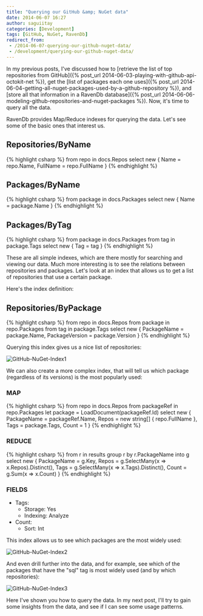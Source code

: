 ```yaml
---
title: "Querying our GitHub &amp; NuGet data"
date: 2014-06-07 16:27
author: saguiitay
categories: [Development]
tags: [GitHub, NuGet, RavenDb]
redirect_from:
 - /2014-06-07-querying-our-github-nuget-data/
 - /development/querying-our-github-nuget-data/
---
```

In my previous posts, I've discussed how to [retrieve the list of top repositories from GitHub]({% post_url 2014-06-03-playing-with-github-api-octokit-net %}),
get the [list of packages each one uses]({% post_url 2014-06-04-getting-all-nuget-packages-used-by-a-github-repository %}), and [store all that information
in a RavenDb database]({% post_url 2014-06-06-modeling-github-repositories-and-nuget-packages %}). Now, it's time to query all the data.

RavenDb provides Map/Reduce indexes for querying the data. Let's see some of the basic ones that interest us.

## Repositories/ByName

{% highlight csharp %}
from repo in docs.Repos
select new {
	Name = repo.Name,
	FullName = repo.FullName
}
{% endhighlight %}

## Packages/ByName

{% highlight csharp %}
from package in docs.Packages
select new {
	Name = package.Name
}
{% endhighlight %}

## Packages/ByTag

{% highlight csharp %}
from package in docs.Packages
from tag in package.Tags
select new {
	Tag = tag
}
{% endhighlight %}

These are all simple indexes, which are there mostly for searching and viewing our data. Much more interesting is to see the relations between repositories
and packages. Let's look at an index that allows us to get a list of repositories that use a certain package.

Here's the index definition:

## Repositories/ByPackage

{% highlight csharp %}
from repo in docs.Repos
from package in repo.Packages
from tag in package.Tags
select new {
	PackageName = package.Name,
	PackageVersion = package.Version
}
{% endhighlight %}

Querying this index gives us a nice list of repositories: 

![GitHub-NuGet-Index1]({{site.url}}/images/github-nuget-index1.png)

We can also create a more complex index, that will tell us which package (regardless of its versions) is the most popularly used:

### MAP

{% highlight csharp %}
from repo in docs.Repos
from packageRef in repo.Packages
let package = LoadDocument(packageRef.Id)
select new {
	PackageName = packageRef.Name,
	Repos = new string[] { repo.FullName },
	Tags = package.Tags,
	Count = 1
}
{% endhighlight %}

### REDUCE

{% highlight csharp %}
from r in results
group r by r.PackageName into g
select new {
	PackageName = g.Key,
	Repos = g.SelectMany(x => x.Repos).Distinct(),
	Tags = g.SelectMany(x => x.Tags).Distinct(),
	Count = g.Sum(x => x.Count)
}
{% endhighlight %}

### FIELDS

- Tags:
  - Storage: Yes
  - Indexing: Analyze
- Count:
  - Sort: Int

This index allows us to see which packages are the most widely used: 

![GitHub-NuGet-Index2]({{site.url}}/images/github-nuget-index2.png)

And even drill further into the data, and for example, see which of the packages that have the "sql" tag is most widely used (and by which repositories): 

![GitHub-NuGet-Index3]({{site.url}}/images/github-nuget-index3.png)

Here I've shown you how to query the data. In my next post, I'll try to gain some insights from the data, and see if I can see some usage patterns.
